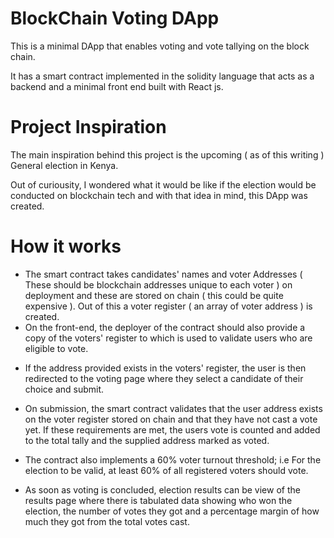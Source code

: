 # BlockChain Voting DApp

This is a minimal DApp that enables voting and vote tallying on the block chain.

It has a smart contract implemented in the solidity language that acts as a backend and a minimal front end built with React js.

# Project Inspiration

The main inspiration behind this project is the upcoming ( as of this writing ) General election in Kenya.

Out of curiousity, I wondered what it would be like if the election would be conducted on blockchain tech and with that idea in mind, this DApp was created.

# How it works

- The smart contract takes candidates' names and voter Addresses ( These should be blockchain addresses unique to each voter ) on deployment and these are stored on chain ( this could be quite expensive ). Out of this a voter register ( an array of voter address ) is created.
- On the front-end, the deployer of the contract should also provide a copy of the voters' register to which is used to validate users who are eligible to vote.

<!-- provide an image of the home page -->

- If the address provided exists in the voters' register, the user is then redirected to the voting page where they select a candidate of their choice and submit.

- On submission, the smart contract validates that the user address exists on the voter register stored on chain and that they have not cast a vote yet. If these requirements are met, the users vote is counted and added to the total tally and the supplied address marked as voted.

- The contract also implements a 60% voter turnout threshold; i.e For the election to be valid, at least 60% of all registered voters should vote.

- As soon as voting is concluded, election results can be view of the results page where there is tabulated data showing who won the election, the number of votes they got and a percentage margin of how much they got from the total votes cast.

<!-- provide image of results -->
